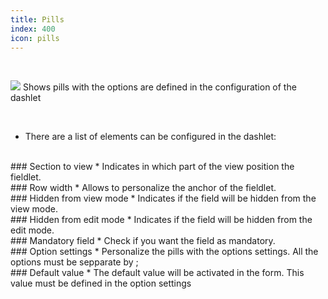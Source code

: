 ```yaml
---
title: Pills
index: 400
icon: pills
---
```


    
<br />

<img src="/static/images/icons/pills.png" /> Shows pills with the options are defined in the configuration of the dashlet

<br />

* There are a list of elements can be configured in the dashlet:

<br />
### Section to view
* Indicates in which part of the view position the fieldlet.

<br />
### Row width
* Allows to personalize the anchor of the fieldlet.

<br />
### Hidden from view mode
* Indicates if the field will be hidden from the view mode.

<br />
### Hidden from edit mode
* Indicates if the field will be hidden from the edit mode.

<br />
### Mandatory field
* Check if you want the field as mandatory.

<br />
### Option settings
* Personalize the pills with the options settings. All the options must be sepparate by ;

<br />
### Default value
* The default value will be activated in the form. This value must be defined in the option settings

